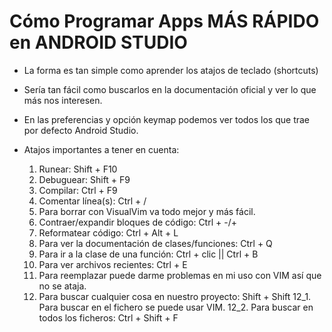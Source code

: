 # Cómo Programar Apps MÁS RÁPIDO en ANDROID STUDIO 

* La forma es tan simple como aprender los atajos de teclado (shortcuts)

* Sería tan fácil como buscarlos en la documentación oficial y ver lo que más nos interesen.

* En las preferencias y opción keymap podemos ver todos los que trae por defecto Android Studio.

* Atajos importantes a tener en cuenta:
	1. Runear: Shift + F10
	2. Debuguear: Shift + F9
	3. Compilar: Ctrl + F9
	4. Comentar línea(s): Ctrl + /
	5. Para borrar con VisualVim va todo mejor y más fácil.
	6. Contraer/expandir bloques de código: Ctrl + -/+
	7. Reformatear código: Ctrl + Alt + L
	8. Para ver la documentación de clases/funciones: Ctrl + Q
	9. Para ir a la clase de una función: Ctrl + clic || Ctrl + B
	10. Para ver archivos recientes: Ctrl + E
	11. Para reemplazar puede darme problemas en mi uso con VIM así que no se ataja.
	12. Para buscar cualquier cosa en nuestro proyecto: Shift + Shift
	12_1. Para buscar en el fichero se puede usar VIM.
	12_2. Para buscar en todos los ficheros: Ctrl + Shift + F
